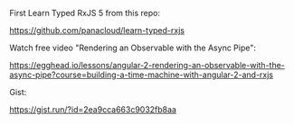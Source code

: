 First Learn Typed RxJS 5 from this repo:

https://github.com/panacloud/learn-typed-rxjs

Watch free video "Rendering an Observable with the Async Pipe":

https://egghead.io/lessons/angular-2-rendering-an-observable-with-the-async-pipe?course=building-a-time-machine-with-angular-2-and-rxjs

Gist:

https://gist.run/?id=2ea9cca663c9032fb8aa